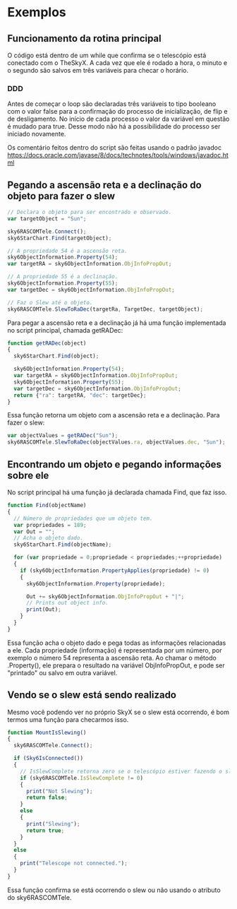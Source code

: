 # Exemplos

## Funcionamento da rotina principal

O código está dentro de um while que confirma se o telescópio está conectado com o TheSkyX. A cada vez que ele é rodado a hora, o minuto e o segundo são salvos em três variáveis para checar o horário.

### DDD

Antes de começar o loop são declaradas três variáveis to tipo booleano com o valor false para a confirmação do processo de inicialização, de flip e de desligamento. No início de cada processo o valor da variável em questão é mudado para true. Desse modo não há a possibilidade do processo ser iniciado novamente.

Os comentário feitos dentro do script são feitas usando o padrão javadoc <https://docs.oracle.com/javase/8/docs/technotes/tools/windows/javadoc.html>

## Pegando a ascensão reta e a declinação do objeto para fazer o slew

```javascript
// Declara o objeto para ser encontrado e observado.
var targetObject = "Sun";

sky6RASCOMTele.Connect();
sky6StarChart.Find(targetObject);

// A propriedade 54 é a ascensão reta.
sky6ObjectInformation.Property(54);
var targetRA = sky6ObjectInformation.ObjInfoPropOut;

// A propriedade 55 é a declinação.
sky6ObjectInformation.Property(55);
var targetDec = sky6ObjectInformation.ObjInfoPropOut;

// Faz o Slew até o objeto.
sky6RASCOMTele.SlewToRaDec(targetRa, TargetDec, targetObject);
```

Para pegar a ascensão reta e a declinação já há uma função implementada no script principal, chamada getRADec:

```javascript
function getRADec(object)
{
  sky6StarChart.Find(object);

  sky6ObjectInformation.Property(54);
  var targetRA = sky6ObjectInformation.ObjInfoPropOut;
  sky6ObjectInformation.Property(55);
  var targetDec = sky6ObjectInformation.ObjInfoPropOut;
  return {"ra": targetRA, "dec": targetDec};
}
```

Essa função retorna um objeto com a ascensão reta e a declinação. Para fazer o slew:

```javascript
var objectValues = getRADec("Sun");
sky6RASCOMTele.SlewToRaDec(objectValues.ra, objectValues.dec, "Sun");
```

## Encontrando um objeto e pegando informações sobre ele

No script principal há uma função já declarada chamada Find, que faz isso.

```javascript
function Find(objectName)
{
  // Número de propriedades que um objeto tem.
  var propriedades = 189;
  var Out = "";
  // Acha o objeto dado.
  sky6StarChart.Find(objectName);

  for (var propriedade = 0;propriedade < propriedades;++propriedade)
  {
    if (sky6ObjectInformation.PropertyApplies(propriedade) != 0)
    {
      sky6ObjectInformation.Property(propriedade);

      Out += sky6ObjectInformation.ObjInfoPropOut + "|";
      // Prints out object info.
      print(Out);
    }
  }
}
```

Essa função acha o objeto dado e pega todas as informações relacionadas a ele. Cada propriedade (informação) é representada por um número, por exemplo o número 54 representa a ascensão reta. Ao chamar o método .Property(), ele prepara o resultado na variável ObjInfoPropOut, e pode ser "printado" ou salvo em outra variável.

## Vendo se o slew está sendo realizado

Mesmo você podendo ver no próprio SkyX se o slew está ocorrendo, é bom termos uma função para checarmos isso.

```javascript
function MountIsSlewing()
{
  sky6RASCOMTele.Connect();

  if (Sky6IsConnected())
  {
    // IsSlewComplete retorna zero se o telescópio estiver fazendo o slew.
    if (sky6RASCOMTele.IsSlewComplete != 0)
    {
      print("Not Slewing");
      return false;
    }
    else
    {
      print("Slewing");
      return true;
    }
  }
  else
  {
    print("Telescope not connected.");
  }
}
```

Essa função confirma se está ocorrendo o slew ou não usando o atributo do sky6RASCOMTele.